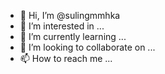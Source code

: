 - 👋 Hi, I’m @sulingmmhka
- 👀 I’m interested in ...
- 🌱 I’m currently learning ...
- 💞️ I’m looking to collaborate on ...
- 📫 How to reach me ...

<!---
sulingmmhka/sulingmmhka is a ✨ special ✨ repository because its `README.md` (this file) appears on your GitHub profile.
You can click the Preview link to take a look at your changes.
--->
